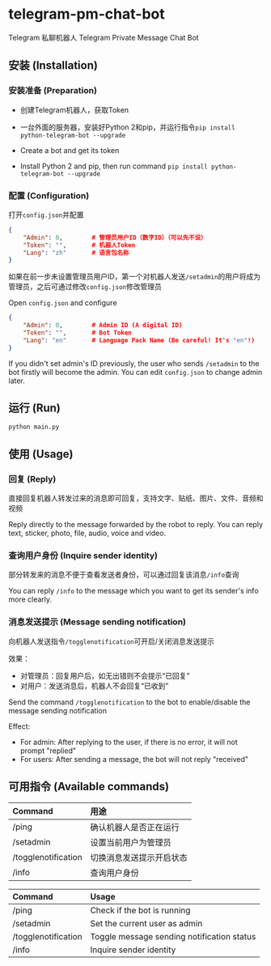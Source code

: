 # telegram-pm-chat-bot
Telegram 私聊机器人
Telegram Private Message Chat Bot

## 安装 (Installation)

### 安装准备 (Preparation)
* 创建Telegram机器人，获取Token
* 一台外面的服务器，安装好Python 2和pip，并运行指令`pip install python-telegram-bot --upgrade`

* Create a bot and get its token
* Install Python 2 and pip, then run command `pip install python-telegram-bot --upgrade`

### 配置 (Configuration)
打开`config.json`并配置
```json
{
    "Admin": 0,        # 管理员用户ID（数字ID）（可以先不设）
    "Token": "",       # 机器人Token
    "Lang": "zh"       # 语言包名称
}
```
如果在前一步未设置管理员用户ID，第一个对机器人发送`/setadmin`的用户将成为管理员，之后可通过修改`config.json`修改管理员

Open `config.json` and configure
```json
{
    "Admin": 0,        # Admin ID (A digital ID)
    "Token": "",       # Bot Token
    "Lang": "en"       # Language Pack Name (Be careful! It's "en"!)
}
```
If you didn't set admin's ID previously, the user who sends `/setadmin` to the bot firstly will become the admin. You can edit `config.json` to change admin later.

## 运行 (Run)
```
python main.py
```

## 使用 (Usage)

### 回复 (Reply)
直接回复机器人转发过来的消息即可回复，支持文字、贴纸、图片、文件、音频和视频

Reply directly to the message forwarded by the robot to reply. You can reply text, sticker, photo, file, audio, voice and video.

### 查询用户身份 (Inquire sender identity)
部分转发来的消息不便于查看发送者身份，可以通过回复该消息`/info`查询

You can reply `/info` to the message which you want to get its sender's info more clearly.

### 消息发送提示 (Message sending notification)
向机器人发送指令`/togglenotification`可开启/关闭消息发送提示

效果：
* 对管理员：回复用户后，如无出错则不会提示“已回复”
* 对用户：发送消息后，机器人不会回复“已收到”

Send the command `/togglenotification` to the bot to enable/disable the message sending notification

Effect:
* For admin: After replying to the user, if there is no error, it will not prompt "replied"
* For users: After sending a message, the bot will not reply "received"

## 可用指令 (Available commands)
| Command             | 用途                   |
| :---                | :---                   |
| /ping               | 确认机器人是否正在运行   |
| /setadmin           | 设置当前用户为管理员     |
| /togglenotification | 切换消息发送提示开启状态 |
| /info               | 查询用户身份            |

| Command             | Usage                                      |
| :---                | :---                                       |
| /ping               | Check if the bot is running                |
| /setadmin           | Set the current user as admin              |
| /togglenotification | Toggle message sending notification status |
| /info               | Inquire sender identity                    |